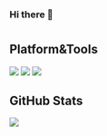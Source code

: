 ### Hi there 👋
#

## Platform&Tools

![](https://img.shields.io/badge/OS-Freebsd-dd4814?style=flat-square&logo=freebsd&logoColor=ffffff)
![](https://img.shields.io/badge/OS-Debian-dd4814?style=flat-square&logo=debian&logoColor=ffffff)
![](https://img.shields.io/badge/OS-Kisslinux-dd4814?style=flat-square&logo=kisslinux&logoColor=ffffff)

## GitHub Stats

<a href="">
    <img align="center" src="https://github-readme-stats.vercel.app/api?username=dzove855&theme=dark&show_icons=true" />
</a>
